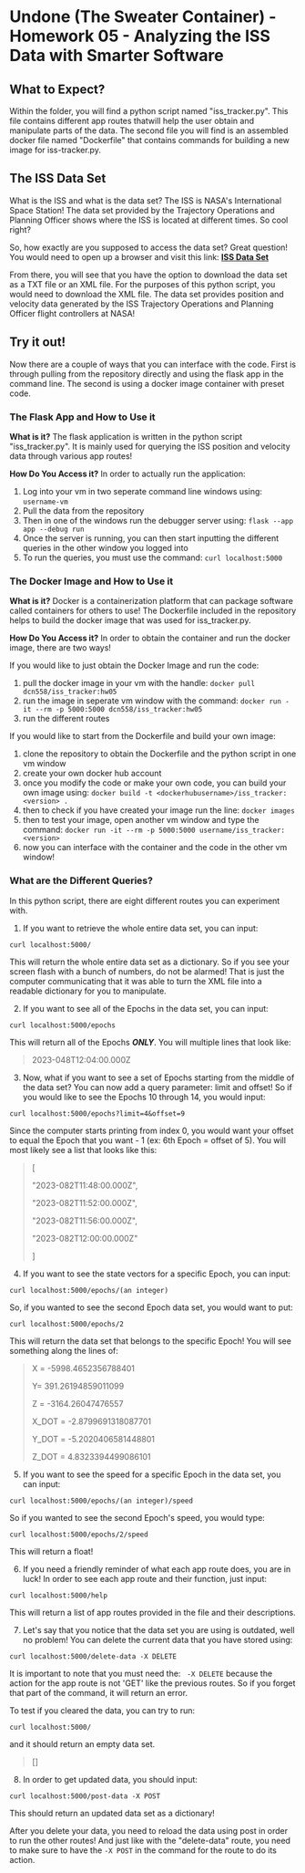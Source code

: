 # Undone (The Sweater Container) - Homework 05 - Analyzing the ISS Data with Smarter Software  

## What to Expect?
Within the folder, you will find a python script named "iss_tracker.py". 
This file contains different app routes thatwill help the user obtain and manipulate 
parts of the data. The second file you will find is an assembled docker file named
"Dockerfile" that contains commands for building a new image for iss-tracker.py. 

## The ISS Data Set
What is the ISS and what is the data set? The ISS is NASA's International Space 
Station! The data set provided by the Trajectory Operations and Planning Officer 
shows where the ISS is located at different times. So cool right? 

So, how exactly are you supposed to access the data set? Great question! 
You would need to open up a browser and visit this link: 
**[ISS Data Set](https://spotthestation.nasa.gov/trajectory_data.cfm)**

From there, you will see that you have the option to download the data set as a TXT 
file or an XML file. For the purposes of this python script, you would need to 
download the XML file. The data set provides position and velocity data generated by 
the ISS Trajectory Operations and Planning Officer flight controllers at NASA!

## Try it out!
Now there are a couple of ways that you can interface with the code. 
First is through pulling from the repository directly and using the flask app in the command line. The second is using a docker image container with preset code.

### The Flask App and How to Use it

**What is it?**
The flask application is written in the python script "iss_tracker.py". It is mainly used for querying the ISS position and velocity data through various app routes!

**How Do You Access it?**
In order to actually run the application:

1. Log into your vm in two seperate command line windows using:
``username-vm``
2. Pull the data from the repository 
3. Then in one of the windows run the debugger server using:
``flask --app app --debug run``
4. Once the server is running, you can then start inputting the different queries in the other window you logged into
5. To run the queries, you must use the command:
``curl localhost:5000``

### The Docker Image and How to Use it

**What is it?**
Docker is a containerization platform that can package software called containers for
others to use! The Dockerfile included in the repository helps to build the docker
image that was used for iss_tracker.py.

**How Do You Access it?**
In order to obtain the container and run the docker image, there are two ways!

If you would like to just obtain the Docker Image and run the code:
1. pull the docker image in your vm with the handle:
``docker pull dcn558/iss_tracker:hw05`` 
2. run the image in seperate vm window with the command: 
``docker run -it --rm -p 5000:5000 dcn558/iss_tracker:hw05``
3. run the different routes

If you would like to start from the Dockerfile and build your own image:
1. clone the repository to obtain the Dockerfile and the python script in one vm
window
2. create your own docker hub account
3. once you modify the code or make your own code, you can build your own image
using:
``docker build -t <dockerhubusername>/iss_tracker:<version> .`` 
4. then to check if you have created your image run the line: ``docker images``
5. then to test your image, open another vm window and type the command:
``docker run -it --rm -p 5000:5000 username/iss_tracker:<version>``
6. now you can interface with the container and the code in the other vm window!  

### What are the Different Queries?
In this python script, there are eight different routes you can experiment with.

1. If you want to retrieve the whole entire data set, you can input:

``curl localhost:5000/``

This will return the whole entire data set as a dictionary. So if you see your screen flash with a bunch of numbers, 
do not be alarmed! That is just the computer communicating that it was able to turn the XML file into a readable 
dictionary for you to manipulate.

2. If you want to see all of the Epochs in the data set, you can input:

``curl localhost:5000/epochs``

This will return all of the Epochs ***ONLY***. You will multiple lines that look like:

> 2023-048T12:04:00.000Z

3. Now, what if you want to see a set of Epochs starting from the middle of the data set? You can now add a query parameter: limit and offset!
So if you would like to see the Epochs 10 through 14, you would input:

``curl localhost:5000/epochs?limit=4&offset=9``

Since the computer starts printing from index 0, you would want your offset to equal the Epoch that you want - 1 (ex: 6th Epoch = offset of 5).
You will most likely see a list that looks like this:

> [ 
>
>  "2023-082T11:48:00.000Z",
>
>  "2023-082T11:52:00.000Z",
>
>  "2023-082T11:56:00.000Z",
>
>  "2023-082T12:00:00.000Z"
>
> ]

4. If you want to see the state vectors for a specific Epoch, you can input:

``curl localhost:5000/epochs/(an integer)``

So, if you wanted to see the second Epoch data set, you would want to put:

``curl localhost:5000/epochs/2``

This will return the data set that belongs to the specific Epoch! You will see something along the lines of:

> X = -5998.4652356788401
>
> Y= 391.26194859011099
>
> Z = -3164.26047476557
>
> X_DOT = -2.8799691318087701
>
> Y_DOT = -5.2020406581448801
>
> Z_DOT = 4.8323394499086101

5. If you want to see the speed for a specific Epoch in the data set, you can input:

``curl localhost:5000/epochs/(an integer)/speed``

So if you wanted to see the second Epoch's speed, you would type:

``curl localhost:5000/epochs/2/speed``

This will return a float! 

6. If you need a friendly reminder of what each app route does, you are in luck! In order to see each app route and their function, just input:

``curl localhost:5000/help``

This will return a list of app routes provided in the file and their descriptions.

7. Let's say that you notice that the data set you are using is outdated, well no problem! You can delete the current data that you have stored using:

``curl localhost:5000/delete-data -X DELETE``

It is important to note that you must need the: `` -X DELETE`` because the action for the app route is not 'GET' like the previous routes. So if you forget that part of the command, it will return an error. 

To test if you cleared the data, you can try to run:

``curl localhost:5000/``

and it should return an empty data set.

> []

8. In order to get updated data, you should input: 

``curl localhost:5000/post-data -X POST`` 

This should return an updated data set as a dictionary!

After you delete your data, you need to reload the data using post in order to run the other routes! And just like with the "delete-data" route, you need to make sure to have the ``-X POST`` in the command for the route to do its action.






